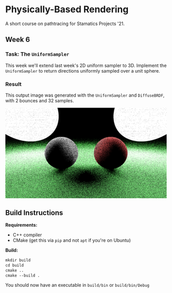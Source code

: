 # Physically-Based Rendering

A short course on pathtracing for Stamatics Projects '21.

## Week 6

### Task: The `UniformSampler`

This week we'll extend last week's 2D uniform sampler to 3D. Implement the `UniformSampler` to return directions uniformly sampled over a unit sphere.


### Result

This output image was generated with the `UniformSampler` and `DiffuseBRDF`, with 2 bounces and 32 samples.

![out.png](screenshots/out.png)

## Build Instructions

**Requirements:**
- C++ compiler
- CMake (get this via `pip` and not `apt` if you're on Ubuntu)

**Build:**

```
mkdir build
cd build
cmake ..
cmake --build .
```

You should now have an executable in `build/bin` or `build/bin/Debug`
